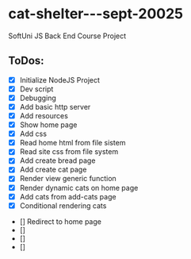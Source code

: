 # cat-shelter---sept-20025

SoftUni JS Back End Course Project

## ToDos:

- [x] Initialize NodeJS Project
- [x] Dev script
- [x] Debugging
- [x] Add basic http server
- [x] Add resources
- [x] Show home page
- [x] Add css
- [x] Read home html from file sistem
- [x] Read site css from file system
- [x] Add create bread page
- [x] Add create cat page
- [x] Render view generic function
- [x] Render dynamic cats on home page
- [x] Add cats from add-cats page
- [x] Conditional rendering cats
- [] Redirect to home page
- [] 
- [] 
- [] 